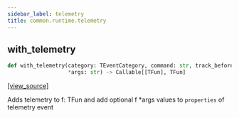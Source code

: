 ```yaml
---
sidebar_label: telemetry
title: common.runtime.telemetry
---
```


## with\_telemetry

```python
def with_telemetry(category: TEventCategory, command: str, track_before: bool,
                   *args: str) -> Callable[[TFun], TFun]
```

[[view_source]](https://github.com/dlt-hub/dlt/blob/e9c9ecfa8a644fdb516dd74aabca3bf75bafb154/dlt/common/runtime/telemetry.py#L73)

Adds telemetry to f: TFun and add optional f *args values to `properties` of telemetry event

